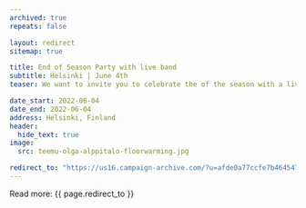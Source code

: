 ```yaml
---
archived: true
repeats: false

layout: redirect
sitemap: true

title: End of Season Party with live band
subtitle: Helsinki | June 4th
teaser: We want to invite you to celebrate the of the season with a live band 4th of June, from 6PM onward at our studio in Karjalankatu 2, 4th floor.

date_start: 2022-06-04
date_end: 2022-06-04
address: Helsinki, Finland
header:
  hide_text: true
image:
  src: teemu-olga-alppitalo-floorwarming.jpg

redirect_to: "https://us16.campaign-archive.com/?u=afde0a77ccfe7b464547ee2c6&id=6dcd4ead04"
---
```


Read more:
{{ page.redirect_to }}

